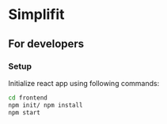 # Simplifit

## For developers
### Setup
Initialize react app using following commands:

``` bash
cd frontend
npm init/ npm install
npm start
```
